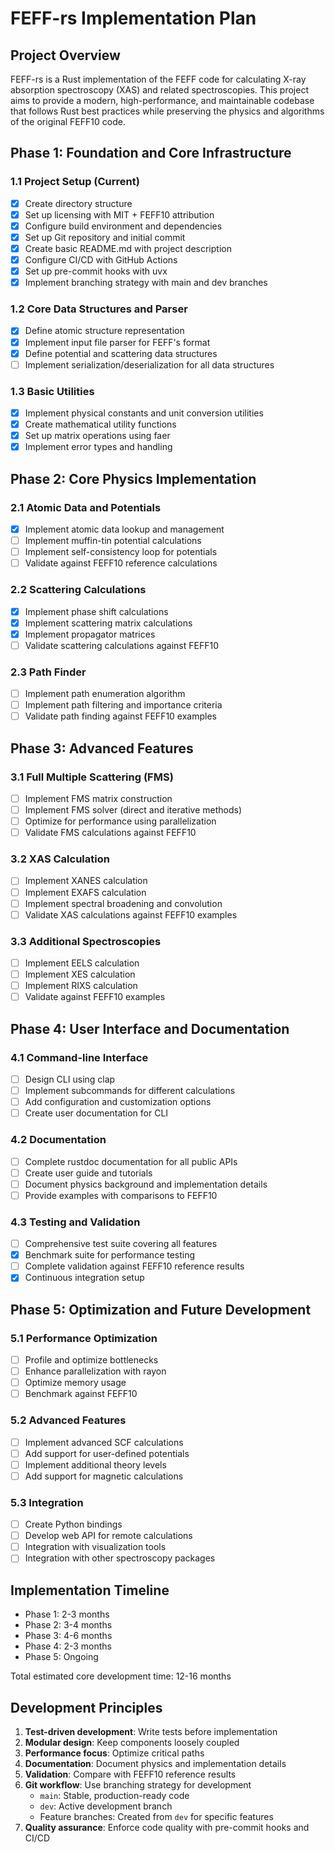 # FEFF-rs Implementation Plan

## Project Overview

FEFF-rs is a Rust implementation of the FEFF code for calculating X-ray absorption spectroscopy (XAS) and related spectroscopies. This project aims to provide a modern, high-performance, and maintainable codebase that follows Rust best practices while preserving the physics and algorithms of the original FEFF10 code.

## Phase 1: Foundation and Core Infrastructure

### 1.1 Project Setup (Current)
- [x] Create directory structure
- [x] Set up licensing with MIT + FEFF10 attribution
- [x] Configure build environment and dependencies
- [x] Set up Git repository and initial commit
- [x] Create basic README.md with project description
- [x] Configure CI/CD with GitHub Actions
- [x] Set up pre-commit hooks with uvx
- [x] Implement branching strategy with main and dev branches

### 1.2 Core Data Structures and Parser
- [x] Define atomic structure representation
- [x] Implement input file parser for FEFF's format
- [x] Define potential and scattering data structures
- [ ] Implement serialization/deserialization for all data structures

### 1.3 Basic Utilities
- [x] Implement physical constants and unit conversion utilities
- [x] Create mathematical utility functions
- [x] Set up matrix operations using faer
- [x] Implement error types and handling

## Phase 2: Core Physics Implementation

### 2.1 Atomic Data and Potentials
- [x] Implement atomic data lookup and management
- [ ] Implement muffin-tin potential calculations
- [ ] Implement self-consistency loop for potentials
- [ ] Validate against FEFF10 reference calculations

### 2.2 Scattering Calculations
- [x] Implement phase shift calculations
- [x] Implement scattering matrix calculations
- [x] Implement propagator matrices
- [ ] Validate scattering calculations against FEFF10

### 2.3 Path Finder
- [ ] Implement path enumeration algorithm
- [ ] Implement path filtering and importance criteria
- [ ] Validate path finding against FEFF10 examples

## Phase 3: Advanced Features

### 3.1 Full Multiple Scattering (FMS)
- [ ] Implement FMS matrix construction
- [ ] Implement FMS solver (direct and iterative methods)
- [ ] Optimize for performance using parallelization
- [ ] Validate FMS calculations against FEFF10

### 3.2 XAS Calculation
- [ ] Implement XANES calculation
- [ ] Implement EXAFS calculation
- [ ] Implement spectral broadening and convolution
- [ ] Validate XAS calculations against FEFF10 examples

### 3.3 Additional Spectroscopies
- [ ] Implement EELS calculation
- [ ] Implement XES calculation
- [ ] Implement RIXS calculation
- [ ] Validate against FEFF10 examples

## Phase 4: User Interface and Documentation

### 4.1 Command-line Interface
- [ ] Design CLI using clap
- [ ] Implement subcommands for different calculations
- [ ] Add configuration and customization options
- [ ] Create user documentation for CLI

### 4.2 Documentation
- [ ] Complete rustdoc documentation for all public APIs
- [ ] Create user guide and tutorials
- [ ] Document physics background and implementation details
- [ ] Provide examples with comparisons to FEFF10

### 4.3 Testing and Validation
- [ ] Comprehensive test suite covering all features
- [x] Benchmark suite for performance testing
- [ ] Complete validation against FEFF10 reference results
- [x] Continuous integration setup

## Phase 5: Optimization and Future Development

### 5.1 Performance Optimization
- [ ] Profile and optimize bottlenecks
- [ ] Enhance parallelization with rayon
- [ ] Optimize memory usage
- [ ] Benchmark against FEFF10

### 5.2 Advanced Features
- [ ] Implement advanced SCF calculations
- [ ] Add support for user-defined potentials
- [ ] Implement additional theory levels
- [ ] Add support for magnetic calculations

### 5.3 Integration
- [ ] Create Python bindings
- [ ] Develop web API for remote calculations
- [ ] Integration with visualization tools
- [ ] Integration with other spectroscopy packages

## Implementation Timeline

- Phase 1: 2-3 months
- Phase 2: 3-4 months
- Phase 3: 4-6 months
- Phase 4: 2-3 months
- Phase 5: Ongoing

Total estimated core development time: 12-16 months

## Development Principles

1. **Test-driven development**: Write tests before implementation
2. **Modular design**: Keep components loosely coupled
3. **Performance focus**: Optimize critical paths
4. **Documentation**: Document physics and implementation details
5. **Validation**: Compare with FEFF10 reference results
6. **Git workflow**: Use branching strategy for development
   - `main`: Stable, production-ready code
   - `dev`: Active development branch
   - Feature branches: Created from `dev` for specific features
7. **Quality assurance**: Enforce code quality with pre-commit hooks and CI/CD
